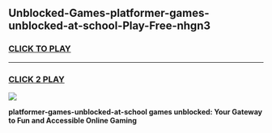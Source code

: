 
## Unblocked-Games-platformer-games-unblocked-at-school-Play-Free-nhgn3
<h3>
<a href="https://premium76.site?title=platformer-games-unblocked-at-school&ref=18A1">CLICK TO PLAY</a></h3>
<hr>

<h3>
<a href="https://premium76.site?title=platformer-games-unblocked-at-school&ref=18A1">CLICK 2 PLAY</a>
  
</h3>

<a href="https://premium76.site?title=platformer-games-unblocked-at-school&ref=18A1"><img src="https://clearcache.store/games.png"></a>


**platformer-games-unblocked-at-school games unblocked: Your Gateway to Fun and Accessible Online Gaming**
